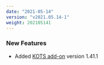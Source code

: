 ```yaml
---
date: "2021-05-14"
version: "v2021.05.14-1"
weight: 202105141
---
```


### <span class="label label-green">New Features</span>
- Added [KOTS add-on](/docs/add-ons/kots) version 1.41.1

